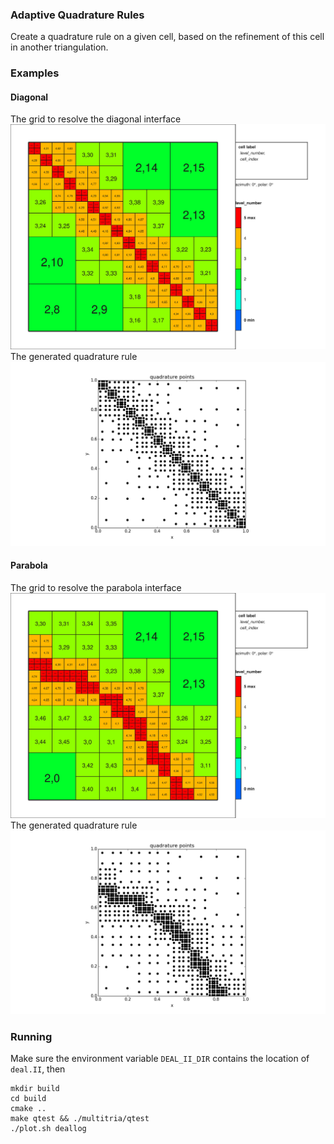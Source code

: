 ### Adaptive Quadrature Rules
Create a quadrature rule on a given cell, based on the refinement of this
cell in another triangulation.

### Examples
#### Diagonal
The grid to resolve the diagonal interface
![Diagonal grid](diagonal_grid.svg)
The generated quadrature rule
![Diagonal quadrature](diagonal_quadrature.png)

#### Parabola
The grid to resolve the parabola interface
![Diagonal grid](parabola_grid.svg)
The generated quadrature rule
![Diagonal quadrature](parabola_quadrature.png)

### Running
Make sure the environment variable `DEAL_II_DIR` contains the location of
`deal.II`, then

    mkdir build
    cd build
    cmake ..
    make qtest && ./multitria/qtest
    ./plot.sh deallog
